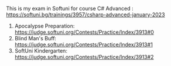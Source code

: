 This is my exam in Softuni for course C# Advanced : https://softuni.bg/trainings/3957/csharp-advanced-january-2023
01. Apocalypse Preparation: https://judge.softuni.org/Contests/Practice/Index/3913#0
02. Blind Man's Buff: https://judge.softuni.org/Contests/Practice/Index/3913#1
03. SoftUni Kindergarten: https://judge.softuni.org/Contests/Practice/Index/3913#2
